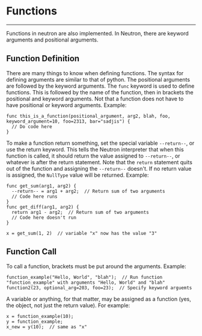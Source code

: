 Functions
=========
---

Functions in neutron are also implemented. In Neutron, there are keyword
arguments and positional arguments.

Function Definition
-------------------

There are many things to know when defining functions. The syntax for
defining arguments are similar to that of python. The positional
arguments are followed by the keyword arguments. The `func` keyword is
used to define functions. This is followed by the name of the function,
then in brackets the positional and keyword arguments. Not that a
function does not have to have positional or keyword arguments. Example:

```neutron
func this_is_a_function(positional_argument, arg2, blah, foo, keyword_argument=10, foo=2313, bar="sadjis") {
  // Do code here
}
```

To make a function return something, set the special variable
`--return--`, or use the return keyword. This tells the Neutron
interpreter that when this function is called, it should return the
value assigned to `--return--`, or whatever is after the return
statement. Note that the `return` statement quits out of the function
and assigning the `--return--` doesn\'t. If no return value is assigned,
the `NullType` value will be returned. Example:

```neutron
func get_sum(arg1, arg2) {
  --return-- = arg1 + arg2;  // Return sum of two arguments
  // Code here runs
}
func get_diff(arg1, arg2) {
  return arg1 - arg2;  // Return sum of two arguments
  // Code here doesn't run
}

x = get_sum(1, 2)  // variable "x" now has the value "3"
```

Function Call
-------------

To call a function, brackets must be put around the arguments. Example:

```neutron
function_example("Hello, World", "blah");  // Run function "function_example" with arguments "Hello, World" and "blah"
function2(23, optional_arg=203, foo=23);  // Specify keyword arguemts
```

A variable or anything, for that matter, may be assigned as a function
(yes, the object, not just the return value). For example:

```neutron
x = function_example(10);
y = function_example;
x_new = y(10);  // same as "x"
```
